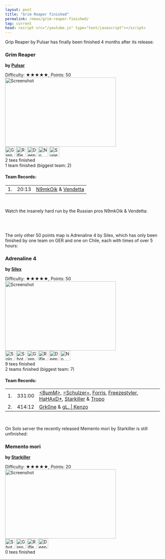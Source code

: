 ```yaml
---
layout: post
title: "Grim Reaper finished"
permalink: /news/grim-reaper-finished/
tag: current
head: <script src="/youtube.js" type="text/javascript"></script>
---
```


Grip Reaper by Pulsar has finally been finished 4 months after its release:
<br/>

<div class="block2 info" id="map-Grim_Reaper"><h3 class="inline"><span title="650x750">Grim Reaper</span></h3><p class="inline"><strong>by <a href="/mappers/Pulsar/">Pulsar</a></strong><br/></p><p>Difficulty: ★★★★★, Points: 50<br/><a href="/maps/?map=Grim+Reaper"><img class="screenshot" alt="Screenshot" src="/ranks/maps/Grim_Reaper.png" width="360" height="225" /></a><br/><span title="Grenade"><img alt="Grenade" src="/tiles/WEAPON_GRENADE.png" width="32" height="32"/></span> <span title="Rifle"><img alt="Rifle" src="/tiles/WEAPON_RIFLE.png" width="32" height="32"/></span> <span title="Deep Freeze"><img alt="Deep Freeze" src="/tiles/DFREEZE.png" width="32" height="32"/></span> <span title="No Hit"><img alt="No Hit" src="/tiles/HIT_START.png" width="32" height="32"/></span> <span title="Super Jumps"><img alt="Super Jumps" src="/tiles/SUPER_START.png" width="32" height="32"/></span> <br/><span title="">2 tees finished</span><br/>1 team finished (biggest team: 2)</p></div>
<div class="block2 teamrecords"><h4>Team Records:</h4>
<table class="tight">
  <tr title="20:13.94, 2019-03-08 12:14"><td class="rank">1.</td><td class="time">20:13</td><td><a href="/players/N9mkOik/">N9mkOik</a> &amp; <a href="/players/Vendetta/">Vendetta</a></td></tr>
</table>
</div>
<br/>

Watch the insanely hard run by the Russian pros N9mkOik & Vendetta:
<br/>

<div class="startvideo"><div class="video-container">
  <div class="ytplayer" data-id="4D0fA1EHrI8"></div>
</div></div>
<br/>
<br/>

The only other 50 points map is Adrenaline 4 by Silex, which has only been
finished by one team on GER and one on Chile, each with times of over 5 hours:
<br/>

<div class="block2 info" id="map-Adrenaline_4"><h3 class="inline"><span title="900x750">Adrenaline 4</span></h3><p class="inline"><strong>by <a href="/mappers/Silex/">Silex</a></strong><br/></p><p>Difficulty: ★★★★★, Points: 50<br/><a href="/maps/?map=Adrenaline+4"><img class="screenshot" alt="Screenshot" src="/ranks/maps/Adrenaline_4.png" width="360" height="225" /></a><br/><span title="Solo"><img alt="Solo" src="/tiles/SOLO_START.png" width="32" height="32"/></span> <span title="Shotgun"><img alt="Shotgun" src="/tiles/WEAPON_SHOTGUN.png" width="32" height="32"/></span> <span title="Grenade"><img alt="Grenade" src="/tiles/WEAPON_GRENADE.png" width="32" height="32"/></span> <span title="Rifle"><img alt="Rifle" src="/tiles/WEAPON_RIFLE.png" width="32" height="32"/></span> <span title="Deep Freeze"><img alt="Deep Freeze" src="/tiles/DFREEZE.png" width="32" height="32"/></span> <span title="No Hit"><img alt="No Hit" src="/tiles/HIT_START.png" width="32" height="32"/></span> <br/><span title="">9 tees finished</span><br/>2 teams finished (biggest team: 7)</p></div>
<div class="block2 teamrecords"><h4>Team Records:</h4>
<table class="tight">
  <tr title="331:00.00, 2017-09-03 00:16"><td class="rank">1.</td><td class="time">331:00</td><td><a href="/players/-60-B-181-mM-62-/">&lt;BµmM&gt;</a>, <a href="/players/-61-Schulzer-61-/">=Schulzer=</a>, <a href="/players/Forris/">Forris</a>, <a href="/players/Freezestyler/">Freezestyler</a>, <a href="/players/HaHAxD-42-/">HaHAxD*</a>, <a href="/players/Starkiller/">Starkiller</a> &amp; <a href="/players/Tropo/">Tropo</a></td></tr>
  <tr title="414:12.50, 2018-02-11 18:49"><td class="rank">2.</td><td class="time">414:12</td><td><a href="/players/Grk0ne/">Grk0ne</a> &amp; <a href="/players/gL-46--32--124--32-Kenzo/">gL. | Kenzo</a></td></tr>
</table>
</div>
</div>
<br/>

On Solo server the recently released Memento mori by Starkiller is still unfinished:
<br/>

<div class="block2 info" id="map-Memento_mori"><h3 class="inline"><span title="1500x405">Memento mori</span></h3><p class="inline"><strong>by <a href="/mappers/Starkiller/">Starkiller</a></strong><br/></p><p>Difficulty: ★★★★★, Points: 20<br/><a href="/maps/?map=Memento+mori"><img class="screenshot" alt="Screenshot" src="/ranks/maps/Memento_mori.png" width="360" height="225" /></a><br/><span title="Shotgun"><img alt="Shotgun" src="/tiles/WEAPON_SHOTGUN.png" width="32" height="32"/></span> <span title="Grenade"><img alt="Grenade" src="/tiles/WEAPON_GRENADE.png" width="32" height="32"/></span> <span title="Rifle"><img alt="Rifle" src="/tiles/WEAPON_RIFLE.png" width="32" height="32"/></span> <span title="Deep Freeze"><img alt="Deep Freeze" src="/tiles/DFREEZE.png" width="32" height="32"/></span> <br/><span title="">0 tees finished</span></p></div>
<br/>
